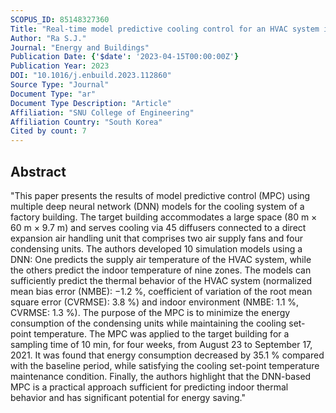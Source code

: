 ```yaml
---
SCOPUS_ID: 85148327360
Title: "Real-time model predictive cooling control for an HVAC system in a factory building"
Author: "Ra S.J."
Journal: "Energy and Buildings"
Publication Date: {'$date': '2023-04-15T00:00:00Z'}
Publication Year: 2023
DOI: "10.1016/j.enbuild.2023.112860"
Source Type: "Journal"
Document Type: "ar"
Document Type Description: "Article"
Affiliation: "SNU College of Engineering"
Affiliation Country: "South Korea"
Cited by count: 7
---
```


## Abstract
"This paper presents the results of model predictive control (MPC) using multiple deep neural network (DNN) models for the cooling system of a factory building. The target building accommodates a large space (80 m × 60 m × 9.7 m) and serves cooling via 45 diffusers connected to a direct expansion air handling unit that comprises two air supply fans and four condensing units. The authors developed 10 simulation models using a DNN: One predicts the supply air temperature of the HVAC system, while the others predict the indoor temperature of nine zones. The models can sufficiently predict the thermal behavior of the HVAC system (normalized mean bias error (NMBE): −1.2 %, coefficient of variation of the root mean square error (CVRMSE): 3.8 %) and indoor environment (NMBE: 1.1 %, CVRMSE: 1.3 %). The purpose of the MPC is to minimize the energy consumption of the condensing units while maintaining the cooling set-point temperature. The MPC was applied to the target building for a sampling time of 10 min, for four weeks, from August 23 to September 17, 2021. It was found that energy consumption decreased by 35.1 % compared with the baseline period, while satisfying the cooling set-point temperature maintenance condition. Finally, the authors highlight that the DNN-based MPC is a practical approach sufficient for predicting indoor thermal behavior and has significant potential for energy saving."
